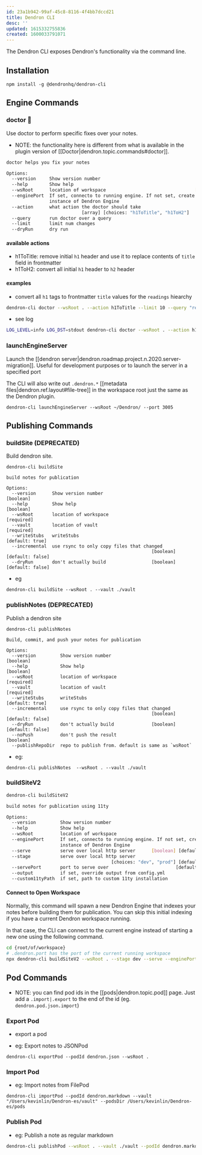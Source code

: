```yaml
---
id: 23a1b942-99af-45c8-8116-4f4bb7dccd21
title: Dendron CLI
desc: ''
updated: 1615332755836
created: 1600033791071
---
```

The Dendron CLI exposes Dendron's functionality via the command line. 

## Installation

```
npm install -g @dendronhq/dendron-cli
```

## Engine Commands

### doctor 🚧

Use doctor to perform specific fixes over your notes. 

- NOTE: the functionality here is different from what is available in the plugin version of [[Doctor|dendron.topic.commands#doctor]]. 

```bash
doctor helps you fix your notes

Options:
  --version     Show version number                                    [boolean]
  --help        Show help                                              [boolean]
  --wsRoot      location of workspace                                 [required]
  --enginePort  If set, connecto to running engine. If not set, create new
                instance of Dendron Engine
  --action      what action the doctor should take
                            [array] [choices: "h1ToTitle", "h1ToH2"]
  --query       run doctor over a query                                 [string]
  --limit       limit num changes                                       [number]
  --dryRun      dry run                                                [boolean]
```

#### available actions

- h1ToTitle: remove initial `h1` header and use it to replace contents of `title` field in frontmatter
- h1ToH2: convert all initial `h1` header to `h2` header

#### examples

- convert all `h1` tags to frontmatter `title` values for the `readings` hiearchy

```bash
dendron-cli doctor --wsRoot . --action h1ToTitle --limit 10 --query "readings.*" 
```

- see log

```bash
LOG_LEVEL=info LOG_DST=stdout dendron-cli doctor --wsRoot . --action h1ToTitle --limit 10 
```

### launchEngineServer

Launch the [[dendron server|dendron.roadmap.project.n.2020.server-migration]]. Useful for development purposes or to launch the server in a specified port

The CLI will also write out `.dendron.*` [[metadata files|dendron.ref.layout#file-tree]] in the workspace root just the same as the Dendron plugin. 

```
dendron-cli launchEngineServer --wsRoot ~/Dendron/ --port 3005
```

## Publishing Commands

### buildSite (DEPRECATED)

Build dendron site. 

```
dendron-cli buildSite

build notes for publication

Options:
  --version      Show version number                                   [boolean]
  --help         Show help                                             [boolean]
  --wsRoot       location of workspace                                [required]
  --vault        location of vault                                    [required]
  --writeStubs   writeStubs                                      [default: true]
  --incremental  use rsync to only copy files that changed
                                                      [boolean] [default: false]
  --dryRun       don't actually build                 [boolean] [default: false]
```

- eg

```
dendron-cli buildSite --wsRoot . --vault ./vault 
```

### publishNotes (DEPRECATED)

Publish a dendron site

```
dendron-cli publishNotes

Build, commit, and push your notes for publication

Options:
  --version         Show version number                                [boolean]
  --help            Show help                                          [boolean]
  --wsRoot          location of workspace                             [required]
  --vault           location of vault                                 [required]
  --writeStubs      writeStubs                                   [default: true]
  --incremental     use rsync to only copy files that changed
                                                      [boolean] [default: false]
  --dryRun          don't actually build              [boolean] [default: false]
  --noPush          don't push the result                              [boolean]
  --publishRepoDir  repo to publish from. default is same as `wsRoot`
```

- eg:

```
dendron-cli publishNotes  --wsRoot . --vault ./vault 
```

### buildSiteV2

```bash
dendron-cli buildSiteV2

build notes for publication using 11ty

Options:
  --version         Show version number                                [boolean]
  --help            Show help                                          [boolean]
  --wsRoot          location of workspace                             [required]
  --enginePort      If set, connecto to running engine. If not set, create new
                    instance of Dendron Engine
  --serve           serve over local http server      [boolean] [default: false]
  --stage           serve over local http server
                                       [choices: "dev", "prod"] [default: "dev"]
  --servePort       port to serve over                         [default: "8080"]
  --output          if set, override output from config.yml             [string]
  --custom11tyPath  if set, path to custom 11ty installation            [string]
```

#### Connect to Open Workspace

Normally, this command will spawn a new Dendron Engine that indexes your notes before building them for publication. You can skip this initial indexing if you have a current Dendron workspace running. 

In that case, the CLI can connect to the current engine instead of starting a new one using the following command. 

```bash
cd {root/of/workspace}
# .dendron.port has the port of the current running workspace
npx dendron-cli buildSiteV2 --wsRoot . --stage dev --serve --enginePort `cat .dendron.port`
```

## Pod Commands

- NOTE: you can find pod ids in the [[pods|dendron.topic.pod]] page. Just add a `.import|.export` to the end of the id (eg. `dendron.pod.json.import`)

### Export Pod

- export a pod

- eg: Export notes to JSONPod

```
dendron-cli exportPod --podId dendron.json --wsRoot . 
```

### Import Pod

- eg: Import notes from FilePod

```
dendron-cli importPod --podId dendron.markdown --vault "/Users/kevinlin/Dendron-es/vault" --podsDir /Users/kevinlin/Dendron-es/pods
```

### Publish Pod

- eg: Publish a note as regular markdown

```bash
dendron-cli publishPod --wsRoot . --vault ./vault --podId dendron.markdown --noteByName dendron
```

